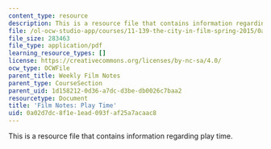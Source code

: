 ```yaml
---
content_type: resource
description: This is a resource file that contains information regarding play time.
file: /ol-ocw-studio-app/courses/11-139-the-city-in-film-spring-2015/0a02d7dc8f1e1ead093faf25a7acaac8_MIT11_139S15_PlayTime.pdf
file_size: 283463
file_type: application/pdf
learning_resource_types: []
license: https://creativecommons.org/licenses/by-nc-sa/4.0/
ocw_type: OCWFile
parent_title: Weekly Film Notes
parent_type: CourseSection
parent_uid: 1d158212-0d36-a7dc-d3be-db0026c7baa2
resourcetype: Document
title: 'Film Notes: Play Time'
uid: 0a02d7dc-8f1e-1ead-093f-af25a7acaac8
---
```

This is a resource file that contains information regarding play time.